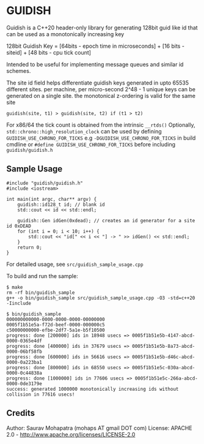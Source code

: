 # GUIDISH 

Guidish is a C++20 header-only library for generating 128bit guid like id that can be used as a monotonically increasing key

128bit Guidish Key = [64bits - epoch time in microseconds] + [16 bits - siteid] + [48 bits - cpu tick count]

Intended to be useful for implementing message queues and similar id schemes.

The site id field helps differentiate guidish keys generated in upto 65535 different sites. per machine, per micro-second 2^48 - 1 unique keys can be generated on a single site. the monotonical z-ordering is valid for the same site

```guidish(site, t1) > guidish(site, t2) if (t1 > t2)```

For x86/64 the tick count is obtained from the intrinsic ```__rtds()```
Optionally, ```std::chrono::high_resolution_clock``` can be used by defining ```GUIDISH_USE_CHRONO_FOR_TICKS```
e.g ```-DGUIDISH_USE_CHRONO_FOR_TICKS``` in build cmdline or ```#define GUIDISH_USE_CHRONO_FOR_TICKS``` before including ```guidish/guidish.h```

## Sample Usage

```
#include "guidish/guidish.h"
#include <iostream>

int main(int argc, char** argv) {
    guidish::id128_t id; // blank id
    std::cout << id << std::endl;

    guidish::Gen idGen(0xdead); // creates an id generator for a site id 0xDEAD
    for (int i = 0; i < 10; i++) {
        std::cout << "id[" << i << "] -> " >> idGen() << std::endl;
    }
    return 0;
}
```
For detailed usage, see ```src/guidish_sample_usage.cpp```

To build and run the sample:
```
$ make
rm -rf bin/guidish_sample
g++ -o bin/guidish_sample src/guidish_sample_usage.cpp -O3 -std=c++20 -Iinclude

$ bin/guidish_sample
000000000000-0000-0000-0000-00000000
0005f1b51e5a-f72d-beef-0000-000000c5
c50000000000-efbe-2df7-5a1e-b5f10500
progress: done [200000] ids in 18948 usecs => 0005f1b51e5b-4147-abcd-0000-0365e4df
progress: done [400000] ids in 37679 usecs => 0005f1b51e5b-8a73-abcd-0000-06bf58fb
progress: done [600000] ids in 56616 usecs => 0005f1b51e5b-d46c-abcd-0000-0a223ba1
progress: done [800000] ids in 68550 usecs => 0005f1b51e5c-030a-abcd-0000-0c44838a
progress: done [1000000] ids in 77606 usecs => 0005f1b51e5c-266a-abcd-0000-0de3179e
success: generated 1000000 monotonically increasing ids without collision in 77616 usecs!
```
## Credits
Author: Saurav Mohapatra (mohaps AT gmail DOT com)
License: APACHE 2.0 - http://www.apache.org/licenses/LICENSE-2.0
